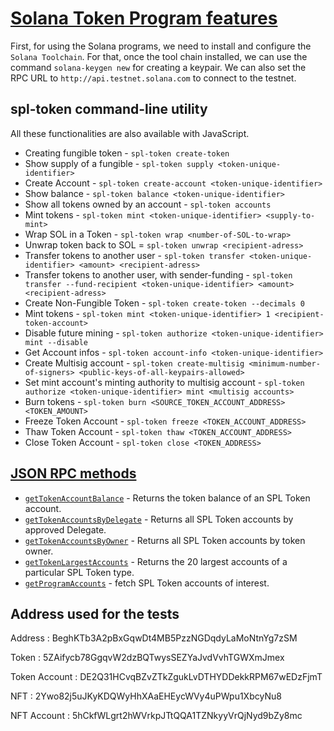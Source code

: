 # [Solana Token Program features](https://github.com/solana-labs/solana-program-library/tree/master/token)

First, for using the Solana programs, we need to install and configure the `Solana Toolchain`.
For that, once the tool chain installed, we can use the command `solana-keygen new` for creating a keypair.
We can also set the RPC URL to `http://api.testnet.solana.com` to connect to the testnet.

## spl-token command-line utility

All these functionalities are also available with JavaScript.

  - Creating fungible token - `spl-token create-token`
  - Show supply of a fungible  - `spl-token supply <token-unique-identifier>`
  - Create Account - `spl-token create-account <token-unique-identifier>`
  - Show balance - `spl-token balance <token-unique-identifier>`
  - Show all tokens owned by an account - `spl-token accounts`
  - Mint tokens - `spl-token mint <token-unique-identifier> <supply-to-mint>`
  - Wrap SOL in a Token - `spl-token wrap <number-of-SOL-to-wrap>`
  - Unwrap token back to SOL = `spl-token unwrap <recipient-adress>`
  - Transfer tokens to another user - `spl-token transfer <token-unique-identifier> <amount> <recipient-adress>`
  - Transfer tokens to another user, with sender-funding - `spl-token transfer --fund-recipient <token-unique-identifier> <amount> <recipient-adress>`
  - Create Non-Fungible Token - `spl-token create-token --decimals 0`
  - Mint tokens - `spl-token mint <token-unique-identifier> 1 <recipient-token-account>`
  - Disable future mining - `spl-token authorize <token-unique-identifier> mint --disable`
  - Get Account infos - `spl-token account-info <token-unique-identifier>`
  - Create Multisig account - `spl-token create-multisig <minimum-number-of-signers> <public-keys-of-all-keypairs-allowed>`
  - Set mint account's minting authority to multisig account - `spl-token authorize <token-unique-identifier> mint <multisig accounts>`
  - Burn tokens - `spl-token burn <SOURCE_TOKEN_ACCOUNT_ADDRESS> <TOKEN_AMOUNT>`
  - Freeze Token Account - `spl-token freeze <TOKEN_ACCOUNT_ADDRESS>`
  - Thaw Token Account - `spl-token thaw <TOKEN_ACCOUNT_ADDRESS>`
  - Close Token Account - `spl-token close <TOKEN_ADDRESS>`

## [JSON RPC methods](https://docs.solana.com/developing/clients/jsonrpc-api)

- [`getTokenAccountBalance`](https://docs.solana.com/developing/clients/jsonrpc-api#gettokenaccountbalance) - Returns the token balance of an SPL Token account.
- [`getTokenAccountsByDelegate`](https://docs.solana.com/developing/clients/jsonrpc-api#gettokenaccountsbydelegate) - Returns all SPL Token accounts by approved Delegate.
- [`getTokenAccountsByOwner`](https://docs.solana.com/developing/clients/jsonrpc-api#gettokenaccountsbyowner) - Returns all SPL Token accounts by token owner.
- [`getTokenLargestAccounts`](https://docs.solana.com/developing/clients/jsonrpc-api#gettokenlargestaccounts) - Returns the 20 largest accounts of a particular SPL Token type.
- [`getProgramAccounts`](https://docs.solana.com/developing/clients/jsonrpc-api#getprogramaccounts) - fetch SPL Token accounts of interest.

## Address used for the tests

Address : BeghKTb3A2pBxGqwDt4MB5PzzNGDqdyLaMoNtnYg7zSM

Token :  5ZAifycb78GgqvW2dzBQTwysSEZYaJvdVvhTGWXmJmex

Token Account : DE2Q31HCvqBZvZTkZgukLvDTHYDDekkRPM67wEDzFjmT

NFT : 2Ywo82j5uJKyKDQWyHhXAaEHEycWVy4uPWpu1XbcyNu8

NFT Account :  5hCkfWLgrt2hWVrkpJTtQQA1TZNkyyVrQjNyd9bZy8mc

